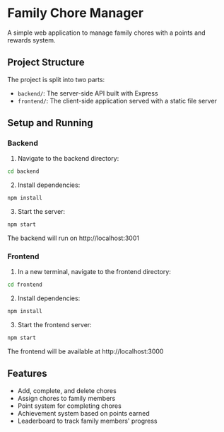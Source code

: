 # Family Chore Manager

A simple web application to manage family chores with a points and rewards system.

## Project Structure

The project is split into two parts:
- `backend/`: The server-side API built with Express
- `frontend/`: The client-side application served with a static file server

## Setup and Running

### Backend

1. Navigate to the backend directory:
```bash
cd backend
```

2. Install dependencies:
```bash
npm install
```

3. Start the server:
```bash
npm start
```

The backend will run on http://localhost:3001

### Frontend

1. In a new terminal, navigate to the frontend directory:
```bash
cd frontend
```

2. Install dependencies:
```bash
npm install
```

3. Start the frontend server:
```bash
npm start
```

The frontend will be available at http://localhost:3000

## Features

- Add, complete, and delete chores
- Assign chores to family members
- Point system for completing chores
- Achievement system based on points earned
- Leaderboard to track family members' progress 